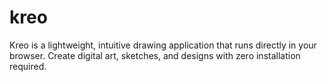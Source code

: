 # kreo
Kreo is a lightweight, intuitive drawing application that runs directly in your browser. Create digital art, sketches, and designs with zero installation required.
